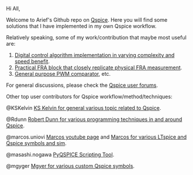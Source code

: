 Hi All,

Welcome to Arief's Github repo on [Qspice](https://www.qorvo.com/design-hub/design-tools/interactive/qspice/).
Here you will find some solutions that I have implemented in my own Qspice workflow.

Relatively speaking, some of my work/contribution that maybe most useful are:
1. [Digital control algorithm implementation in varying complexity and speed benefit](https://github.com/physicboy/QSPICE/tree/main/PWM_example_SRbuck).
2. [Practical FRA block that closely replicate physical FRA measurement](https://github.com/physicboy/QSPICE/tree/main/FRA_project).
3. [General purpose PWM comparator](https://github.com/physicboy/QSPICE/tree/main/Multipurpose_PWM), etc.

For general discussions, please check the [Qspice user forums](https://forum.qorvo.com/c/qspice/).

Other top user contributors for Qspice workflow/method/techniques:

@KSKelvin [KS Kelvin for general various topic related to Qspice](https://github.com/KSKelvin-Github/Qspice/).

@Rdunn [Robert Dunn for various programming techniques in and around Qspice](https://github.com/robdunn4/QSpice/).

@marcos.uniovi [Marcos youtube page](https://www.youtube.com/@MarcosAlonsoElectronics) and [Marcos for various LTspice and Qspice symbols and sim](https://github.com/marcosalonsoelectronics/website).

@masashi.nogawa [PyQSPICE Scripting Tool](https://github.com/Qorvo/PyQSPICE).

@mgyger [Mgyer for various custom Qspice symbols](https://gitlab.com/mgyger/qspice-symbols/).
